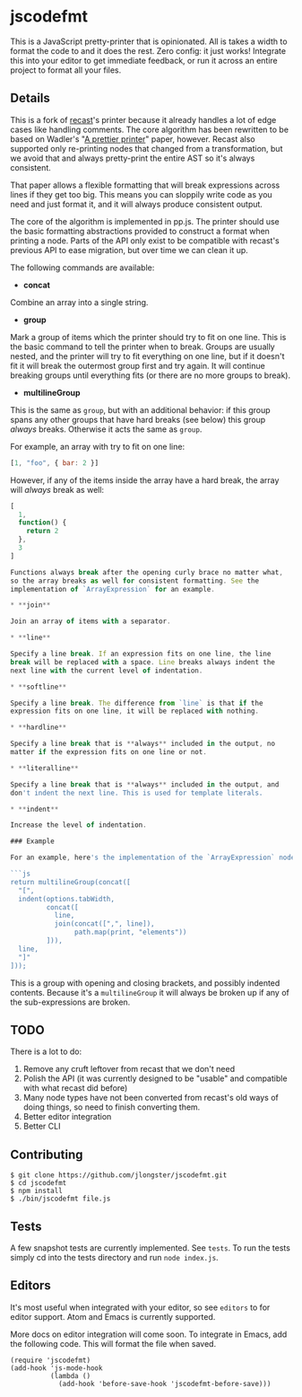 
# jscodefmt

This is a JavaScript pretty-printer that is opinionated. All is takes
a width to format the code to and it does the rest. Zero config: it
just works! Integrate this into your editor to get immediate feedback,
or run it across an entire project to format all your files.

## Details

This is a fork of [recast](https://github.com/benjamn/recast)'s
printer because it already handles a lot of edge cases like handling
comments. The core algorithm has been rewritten to be based on
Wadler's "[A prettier
printer](http://homepages.inf.ed.ac.uk/wadler/papers/prettier/prettier.pdf)"
paper, however. Recast also supported only re-printing nodes that
changed from a transformation, but we avoid that and always
pretty-print the entire AST so it's always consistent.

That paper allows a flexible formatting that will break expressions
across lines if they get too big. This means you can sloppily write
code as you need and just format it, and it will always produce
consistent output.

The core of the algorithm is implemented in pp.js. The printer should
use the basic formatting abstractions provided to construct a format
when printing a node. Parts of the API only exist to be compatible
with recast's previous API to ease migration, but over time we can
clean it up.

The following commands are available:

* **concat**

Combine an array into a single string.

* **group**

Mark a group of items which the printer should try to fit on one line.
This is the basic command to tell the printer when to break. Groups
are usually nested, and the printer will try to fit everything on one
line, but if it doesn't fit it will break the outermost group first
and try again. It will continue breaking groups until everything fits
(or there are no more groups to break).

* **multilineGroup**

This is the same as `group`, but with an additional behavior: if this
group spans any other groups that have hard breaks (see below) this
group *always* breaks. Otherwise it acts the same as `group`.

For example, an array with try to fit on one line:

```js
[1, "foo", { bar: 2 }]
```

However, if any of the items inside the array have a hard break, the
array will *always* break as well:

```js
[
  1,
  function() {
    return 2
  },
  3
]

Functions always break after the opening curly brace no matter what,
so the array breaks as well for consistent formatting. See the
implementation of `ArrayExpression` for an example.

* **join**

Join an array of items with a separator.

* **line**

Specify a line break. If an expression fits on one line, the line
break will be replaced with a space. Line breaks always indent the
next line with the current level of indentation.

* **softline**

Specify a line break. The difference from `line` is that if the
expression fits on one line, it will be replaced with nothing.

* **hardline**

Specify a line break that is **always** included in the output, no
matter if the expression fits on one line or not.

* **literalline**

Specify a line break that is **always** included in the output, and
don't indent the next line. This is used for template literals.

* **indent**

Increase the level of indentation.

### Example

For an example, here's the implementation of the `ArrayExpression` node type:

```js
return multilineGroup(concat([
  "[",
  indent(options.tabWidth,
         concat([
           line,
           join(concat([",", line]),
                path.map(print, "elements"))
         ])),
  line,
  "]"
]));
```

This is a group with opening and closing brackets, and possibly
indented contents. Because it's a `multilineGroup` it will always be
broken up if any of the sub-expressions are broken.

## TODO

There is a lot to do:

1. Remove any cruft leftover from recast that we don't need
2. Polish the API (it was currently designed to be "usable" and compatible with what recast did before)
3. Many node types have not been converted from recast's old ways of doing things, so need to finish converting them.
4. Better editor integration
5. Better CLI

## Contributing

```
$ git clone https://github.com/jlongster/jscodefmt.git
$ cd jscodefmt
$ npm install
$ ./bin/jscodefmt file.js
```

## Tests

A few snapshot tests are currently implemented. See `tests`. To run
the tests simply cd into the tests directory and run `node index.js`.

## Editors

It's most useful when integrated with your editor, so see `editors` to
for editor support. Atom and Emacs is currently supported.

More docs on editor integration will come soon. To integrate in Emacs,
add the following code. This will format the file when saved.

```elisp
(require 'jscodefmt)
(add-hook 'js-mode-hook
          (lambda ()
            (add-hook 'before-save-hook 'jscodefmt-before-save)))
```